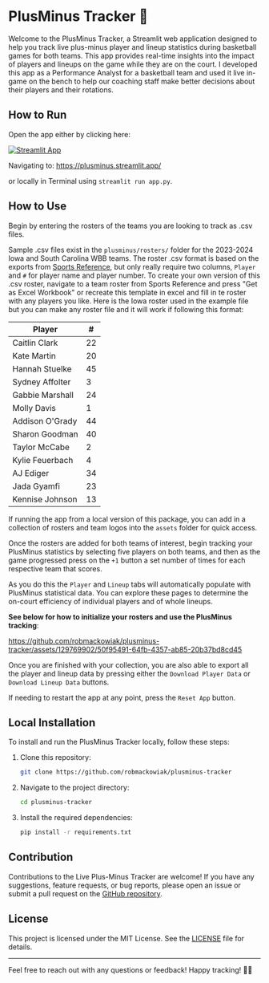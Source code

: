 # PlusMinus Tracker 🏀

Welcome to the PlusMinus Tracker, a Streamlit web application designed to help you track live plus-minus player and lineup statistics during basketball games for both teams. This app provides real-time insights into the impact of players and lineups on the game while they are on the court. I developed this app as a Performance Analyst for a basketball team and used it live in-game on the bench to help our coaching staff make better decisions about their players and their rotations.

## How to Run

   Open the app either by clicking here:

   [![Streamlit App](https://static.streamlit.io/badges/streamlit_badge_black_white.svg)](https://plusminus.streamlit.app)

   Navigating to:
   https://plusminus.streamlit.app/
   
   or locally in Terminal using ```streamlit run app.py```.

## How to Use

   Begin by entering the rosters of the teams you are looking to track as .csv files.

   Sample .csv files exist in the ```plusminus/rosters/``` folder for the 2023-2024 Iowa and South Carolina WBB teams. The roster .csv format is based on the exports from [Sports Reference](https://www.sports-reference.com/cbb/schools/iowa/women/2024.html#roster), but only really require two columns, ```Player``` and ```#``` for player name and player number. To create your own version of this .csv roster, navigate to a team roster from Sports Reference and press "Get as Excel Workbook" or recreate this template in excel and fill in te roster with any players you like. Here is the Iowa roster used in the example file but you can make any roster file and it will work if following this format:

|Player         |#  |
|---------------|---|
|Caitlin Clark  |22 |
|Kate Martin    |20 |
|Hannah Stuelke |45 |
|Sydney Affolter|3  |
|Gabbie Marshall|24 |
|Molly Davis    |1  |
|Addison O'Grady|44 |
|Sharon Goodman |40 |
|Taylor McCabe  |2  |
|Kylie Feuerbach|4  |
|AJ Ediger      |34 |
|Jada Gyamfi    |23 |
|Kennise Johnson|13 |

If running the app from a local version of this package, you can add in a collection of rosters and team logos into the ```assets``` folder for quick access.

Once the rosters are added for both teams of interest, begin tracking your PlusMinus statistics by selecting five players on both teams, and then as the game progressed press on the ```+1``` button a set number of times for each respective team that scores. 

As you do this the ```Player``` and ```Lineup``` tabs will automatically populate with PlusMinus statistical data. You can explore these pages to determine the on-court efficiency of individual players and of whole lineups.

**See below for how to initialize your rosters and use the PlusMinus tracking**:

https://github.com/robmackowiak/plusminus-tracker/assets/129769902/50f95491-64fb-4357-ab85-20b37bd8cd45

Once you are finished with your collection, you are also able to export all the player and lineup data by pressing either the ```Download Player Data``` or ```Download Lineup Data``` buttons.

If needing to restart the app at any point, press the ```Reset App``` button.

## Local Installation

To install and run the PlusMinus Tracker locally, follow these steps:

1. Clone this repository:

    ```bash
    git clone https://github.com/robmackowiak/plusminus-tracker
    ```

2. Navigate to the project directory:

    ```bash
    cd plusminus-tracker
    ```

3. Install the required dependencies:

    ```bash
    pip install -r requirements.txt
    ```

## Contribution

Contributions to the Live Plus-Minus Tracker are welcome! If you have any suggestions, feature requests, or bug reports, please open an issue or submit a pull request on the [GitHub repository](https://github.com/robmackowiak/plusminus-tracker/).

## License

This project is licensed under the MIT License. See the [LICENSE](LICENSE) file for details.

---

Feel free to reach out with any questions or feedback! Happy tracking! 🏀✨
